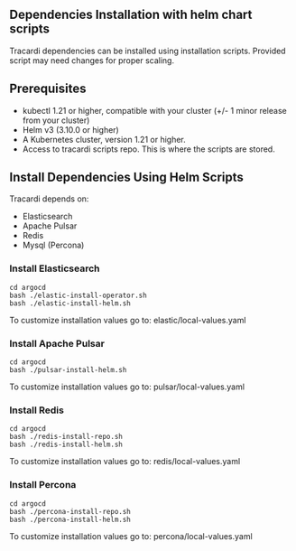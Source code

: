 ## Dependencies Installation with helm chart scripts

Tracardi dependencies can be installed using installation scripts. Provided script may need changes for proper scaling.

## Prerequisites

* kubectl 1.21 or higher, compatible with your cluster (+/- 1 minor release from your cluster)
* Helm v3 (3.10.0 or higher)
* A Kubernetes cluster, version 1.21 or higher.
* Access to tracardi scripts repo. This is where the scripts are stored.

## Install Dependencies Using Helm Scripts

Tracardi depends on:

- Elasticsearch
- Apache Pulsar
- Redis
- Mysql (Percona)

### Install Elasticsearch

```
cd argocd
bash ./elastic-install-operator.sh
bash ./elastic-install-helm.sh
```

To customize installation values go to: elastic/local-values.yaml

### Install Apache Pulsar

```
cd argocd
bash ./pulsar-install-helm.sh
```

To customize installation values go to: pulsar/local-values.yaml

### Install Redis

```
cd argocd
bash ./redis-install-repo.sh
bash ./redis-install-helm.sh
```

To customize installation values go to: redis/local-values.yaml

### Install Percona

```
cd argocd
bash ./percona-install-repo.sh
bash ./percona-install-helm.sh
```

To customize installation values go to: percona/local-values.yaml
